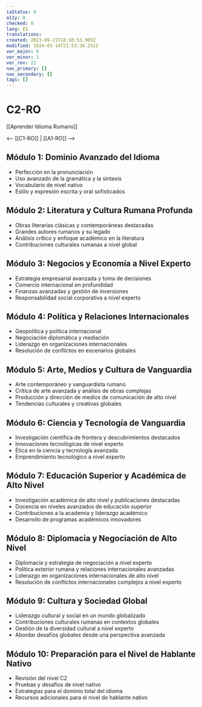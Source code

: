 ```yaml
---
iaStatus: 0
a11y: 0
checked: 0
lang: ES
translations: 
created: 2023-09-21T18:50:53.905Z
modified: 2024-03-14T21:53:36.251Z
ver_major: 0
ver_minor: 1
ver_rev: 22
nav_primary: []
nav_secondary: []
tags: []
---
```

# C2-RO

[[Aprender Idioma Rumano]]

<-- [[C1-RO]] | [[A1-RO]] -->

## Módulo 1: Dominio Avanzado del Idioma

- Perfección en la pronunciación
- Uso avanzado de la gramática y la sintaxis
- Vocabulario de nivel nativo
- Estilo y expresión escrita y oral sofisticados

## Módulo 2: Literatura y Cultura Rumana Profunda

- Obras literarias clásicas y contemporáneas destacadas
- Grandes autores rumanos y su legado
- Análisis crítico y enfoque académico en la literatura
- Contribuciones culturales rumanas a nivel global

## Módulo 3: Negocios y Economía a Nivel Experto

- Estrategia empresarial avanzada y toma de decisiones
- Comercio internacional en profundidad
- Finanzas avanzadas y gestión de inversiones
- Responsabilidad social corporativa a nivel experto

## Módulo 4: Política y Relaciones Internacionales

- Geopolítica y política internacional
- Negociación diplomática y mediación
- Liderazgo en organizaciones internacionales
- Resolución de conflictos en escenarios globales

## Módulo 5: Arte, Medios y Cultura de Vanguardia

- Arte contemporáneo y vanguardista rumano
- Crítica de arte avanzada y análisis de obras complejas
- Producción y dirección de medios de comunicación de alto nivel
- Tendencias culturales y creativas globales

## Módulo 6: Ciencia y Tecnología de Vanguardia

- Investigación científica de frontera y descubrimientos destacados
- Innovaciones tecnológicas de nivel experto
- Ética en la ciencia y tecnología avanzada
- Emprendimiento tecnológico a nivel experto

## Módulo 7: Educación Superior y Académica de Alto Nivel

- Investigación académica de alto nivel y publicaciones destacadas
- Docencia en niveles avanzados de educación superior
- Contribuciones a la academia y liderazgo académico
- Desarrollo de programas académicos innovadores

## Módulo 8: Diplomacia y Negociación de Alto Nivel

- Diplomacia y estrategia de negociación a nivel experto
- Política exterior rumana y relaciones internacionales avanzadas
- Liderazgo en organizaciones internacionales de alto nivel
- Resolución de conflictos internacionales complejos a nivel experto

## Módulo 9: Cultura y Sociedad Global

- Liderazgo cultural y social en un mundo globalizado
- Contribuciones culturales rumanas en contextos globales
- Gestión de la diversidad cultural a nivel experto
- Abordar desafíos globales desde una perspectiva avanzada

## Módulo 10: Preparación para el Nivel de Hablante Nativo

- Revisión del nivel C2
- Pruebas y desafíos de nivel nativo
- Estrategias para el dominio total del idioma
- Recursos adicionales para el nivel de hablante nativo

